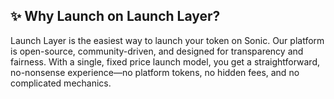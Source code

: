 ## ✨ Why Launch on Launch Layer?

Launch Layer is the easiest way to launch your token on Sonic. Our platform is open-source, community-driven, and designed for transparency and fairness. With a single, fixed price launch model, you get a straightforward, no-nonsense experience—no platform tokens, no hidden fees, and no complicated mechanics. 
